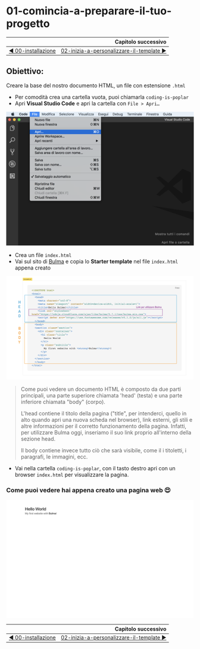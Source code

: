 # 01-comincia-a-preparare-il-tuo-progetto 

|                                            | Capitolo successivo                                                                    |
| :----------------------------------------- | -------------------------------------------------------------------------------------: |
| [◀︎ 00-installazione](../00-installazione) | [02-inizia-a-personalizzare-il-template ▶︎](../02-inizia-a-personalizzare-il-template) |

## Obiettivo: 

Creare la base del nostro documento HTML, un file con estensione `.html`


- Per comodità crea una cartella vuota, puoi chiamarla `coding-is-poplar`
- Apri **Visual Studio Code** e apri la cartella con `File > Apri…`


<kbd>![apri-progetto](../assets/apri-progetto.png)</kbd>


- Crea un file `index.html`
- Vai sul sito di [Bulma](https://bulma.io/documentation/overview/start/) e copia lo **Starter template** nel file `index.html` appena creato


<kbd>![01-body-head](../assets/Lessons/01-body-head.png)</kbd>



> Come puoi vedere un documento HTML è composto da due parti principali, una parte superiore chiamata 'head' (testa) e una parte inferiore chiamata "body" (corpo).
>
>
> L'head contiene il titolo della pagina ("title", per intenderci, quello in alto quando apri una nuova scheda nel browser), link esterni, gli stili e altre informazioni per il corretto funzionamento della pagina.
Infatti, per utilizzare Bulma oggi, inseriamo il suo link proprio all'interno della sezione head.
>
>
>Il body contiene invece tutto ciò che sarà visibile, come il i titoletti, i paragrafi, le immagini, ecc.

- Vai nella cartella `coding-is-poplar`, con il tasto destro apri con un browser `index.html` per visualizzare la pagina.


### Come puoi vedere hai appena creato una pagina web 😍


<kbd>![01-image](../assets/Lessons/01-image.png)</kbd>

|                                           | Capitolo successivo                                                                    |
| :---------------------------------------- | -------------------------------------------------------------------------------------: |
| [◀ 00-installazione](../00-installazione) | [02-inizia-a-personalizzare-il-template ▶︎](../02-inizia-a-personalizzare-il-template) |

